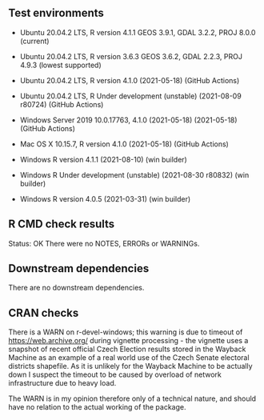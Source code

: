 ## Test environments
* Ubuntu 20.04.2 LTS, R version 4.1.1 GEOS 3.9.1, GDAL 3.2.2, PROJ 8.0.0 (current)
* Ubuntu 20.04.2 LTS, R version 3.6.3 GEOS 3.6.2, GDAL 2.2.3, PROJ 4.9.3 (lowest supported)

* Ubuntu 20.04.2 LTS, R version 4.1.0 (2021-05-18) (GitHub Actions)
* Ubuntu 20.04.2 LTS, R Under development (unstable) (2021-08-09 r80724) (GitHub Actions)
* Windows Server 2019 10.0.17763, 4.1.0 (2021-05-18) (2021-05-18) (GitHub Actions)
* Mac OS X 10.15.7, R version 4.1.0 (2021-05-18) (GitHub Actions)

* Windows R version 4.1.1 (2021-08-10) (win builder)
* Windows R Under development (unstable) (2021-08-30 r80832) (win builder) 
* Windows R version 4.0.5 (2021-03-31) (win builder)

## R CMD check results
Status: OK
There were no NOTES, ERRORs or WARNINGs.  

## Downstream dependencies
There are no downstream dependencies.

## CRAN checks
There is a WARN on r-devel-windows; this warning is due to timeout of https://web.archive.org/ during vignette processing - the vignette uses a snapshot of recent official Czech Election results stored in the Wayback Machine as an example of a real world use of the Czech Senate electoral districts shapefile. As it is unlikely for the Wayback Machine to be actually down I suspect the timeout to be caused by overload of network infrastructure due to heavy load.

The WARN is in my opinion therefore only of a technical nature, and should have no relation to the actual working of the package.
